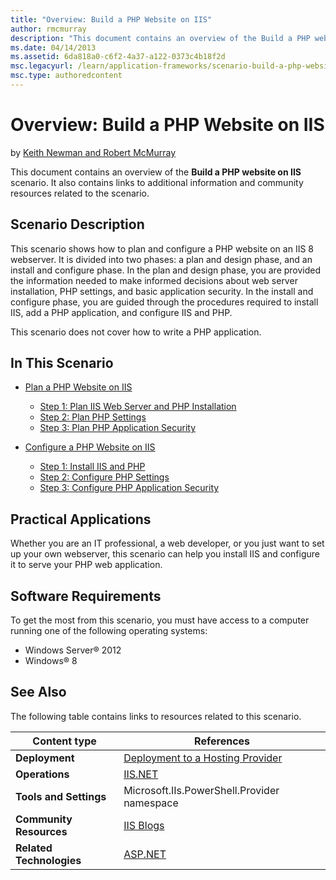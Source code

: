 ```yaml
---
title: "Overview: Build a PHP Website on IIS"
author: rmcmurray
description: "This document contains an overview of the Build a PHP website on IIS scenario. It also contains links to additional information and community resources relat..."
ms.date: 04/14/2013
ms.assetid: 6da818a0-c6f2-4a37-a122-0373c4b18f2d
msc.legacyurl: /learn/application-frameworks/scenario-build-a-php-website-on-iis/overview-build-a-php-website-on-iis
msc.type: authoredcontent
---
```

Overview: Build a PHP Website on IIS
====================
by [Keith Newman and Robert McMurray](https://github.com/rmcmurray)

This document contains an overview of the **Build a PHP website on IIS** scenario. It also contains links to additional information and community resources related to the scenario.

## Scenario Description

This scenario shows how to plan and configure a PHP website on an IIS 8 webserver. It is divided into two phases: a plan and design phase, and an install and configure phase. In the plan and design phase, you are provided the information needed to make informed decisions about web server installation, PHP settings, and basic application security. In the install and configure phase, you are guided through the procedures required to install IIS, add a PHP application, and configure IIS and PHP.

This scenario does not cover how to write a PHP application.

## In This Scenario

- [Plan a PHP Website on IIS](plan-a-php-website-on-iis.md)

    - [Step 1: Plan IIS Web Server and PHP Installation](planning-step-1-plan-iis-web-server-and-php-installation.md)
    - [Step 2: Plan PHP Settings](planning-step-2-plan-php-settings.md)
    - [Step 3: Plan PHP Application Security](planning-step-3-plan-php-application-security.md)
- [Configure a PHP Website on IIS](configure-a-php-website-on-iis.md)

    - [Step 1: Install IIS and PHP](configuring-step-1-install-iis-and-php.md)
    - [Step 2: Configure PHP Settings](configuring-step-2-configure-php-settings.md)
    - [Step 3: Configure PHP Application Security](configuring-step-3-configure-php-application-security.md)

<a id="BKMK_APP"></a>

## Practical Applications

Whether you are an IT professional, a web developer, or you just want to set up your own webserver, this scenario can help you install IIS and configure it to serve your PHP web application.

## Software Requirements

To get the most from this scenario, you must have access to a computer running one of the following operating systems:

- Windows Server® 2012
- Windows® 8

## See Also

The following table contains links to resources related to this scenario.

| Content type | References |
| --- | --- |
| **Deployment** | [Deployment to a Hosting Provider](https://www.asp.net/web-forms/tutorials/deployment-to-a-hosting-provider/deployment-to-a-hosting-provider-introduction-1-of-12) | [Web Deploy 2.0](https://www.iis.net/downloads/microsoft/web-deploy) |
| **Operations** | [IIS.NET](https://www.iis.net/) | [IIS Learning Center](https://www.iis.net/learn) |
| **Tools and Settings** | Microsoft.IIs.PowerShell.Provider namespace |
| **Community Resources** | [IIS Blogs](https://blogs.iis.net/) | [IIS Forums](https://forums.iis.net/) | [Robert McMurray's Blog](https://blogs.msdn.com/b/robert_mcmurray/) | [Scott Forsyth's Blog](https://blogs.iis.net/owscott/default.aspx) | [Steve Schofield's Blog](https://blogs.iis.net/steveschofield/default.aspx) |
| **Related Technologies** | [ASP.NET](https://www.asp.net/) | [ASP.NET Web Projects](https://msdn.microsoft.com/library/ywdtth2f.aspx) |